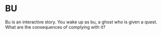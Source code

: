# BU
Bu is an interactive story. You wake up as bu, a ghost who is given a quest. What are the consequences of complying with it? 
